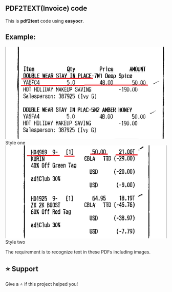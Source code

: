 PDF2TEXT(Invoice) code
-----------------

This is <b>pdf2text</b> code using <b>easyocr</b>.

Example:
--------------------
<img src = "./style1.png">
Style one
<img src = "./style2.png">
Style two

The requirement is to recognize text in these PDFs including images.

⭐️ Support
------------------
Give a ⭐️ if this project helped you!
